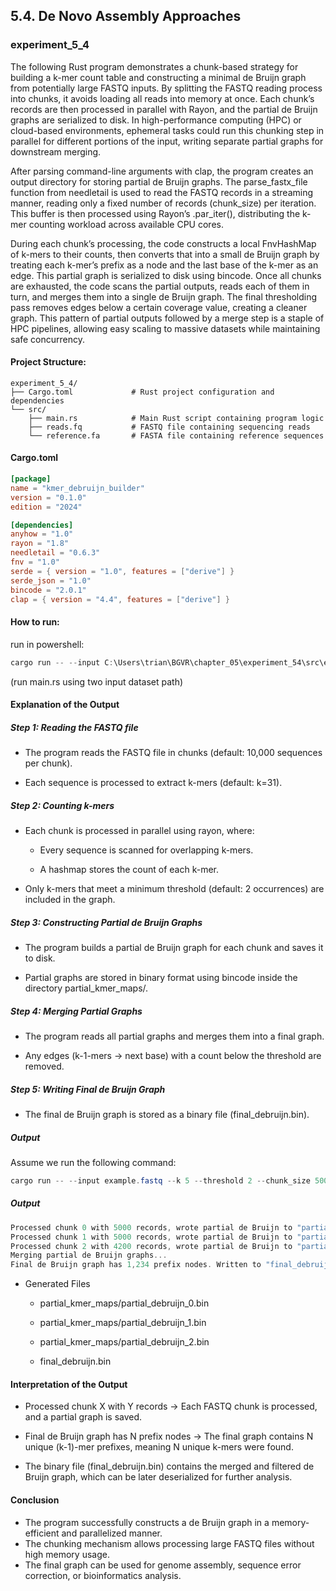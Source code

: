 ## 5.4. De Novo Assembly Approaches

### experiment_5_4

The following Rust program demonstrates a chunk-based strategy for building a k-mer count table and constructing a minimal de Bruijn graph from potentially large FASTQ inputs. By splitting the FASTQ reading process into chunks, it avoids loading all reads into memory at once. Each chunk’s records are then processed in parallel with Rayon, and the partial de Bruijn graphs are serialized to disk. In high-performance computing (HPC) or cloud-based environments, ephemeral tasks could run this chunking step in parallel for different portions of the input, writing separate partial graphs for downstream merging.

After parsing command-line arguments with clap, the program creates an output directory for storing partial de Bruijn graphs. The parse_fastx_file function from needletail is used to read the FASTQ records in a streaming manner, reading only a fixed number of records (chunk_size) per iteration. This buffer is then processed using Rayon’s .par_iter(), distributing the k-mer counting workload across available CPU cores.

During each chunk’s processing, the code constructs a local FnvHashMap of k-mers to their counts, then converts that into a small de Bruijn graph by treating each k-mer’s prefix as a node and the last base of the k-mer as an edge. This partial graph is serialized to disk using bincode. Once all chunks are exhausted, the code scans the partial outputs, reads each of them in turn, and merges them into a single de Bruijn graph. The final thresholding pass removes edges below a certain coverage value, creating a cleaner graph. This pattern of partial outputs followed by a merge step is a staple of HPC pipelines, allowing easy scaling to massive datasets while maintaining safe concurrency.

#### Project Structure:

```plaintext
experiment_5_4/
├── Cargo.toml             # Rust project configuration and dependencies
└── src/
    ├── main.rs            # Main Rust script containing program logic
    ├── reads.fq           # FASTQ file containing sequencing reads
    └── reference.fa       # FASTA file containing reference sequences
```

#### Cargo.toml

```toml
[package]
name = "kmer_debruijn_builder"
version = "0.1.0"
edition = "2024"

[dependencies]
anyhow = "1.0"
rayon = "1.8"
needletail = "0.6.3"
fnv = "1.0"
serde = { version = "1.0", features = ["derive"] }
serde_json = "1.0"
bincode = "2.0.1"
clap = { version = "4.4", features = ["derive"] }
```

#### How to run:

run in powershell:

```powershell
cargo run -- --input C:\Users\trian\BGVR\chapter_05\experiment_54\src\example.fastq
```

(run main.rs using two input dataset path)
  

#### Explanation of the Output

##### Step 1: Reading the FASTQ file
* The program reads the FASTQ file in chunks (default: 10,000 sequences per chunk).

* Each sequence is processed to extract k-mers (default: k=31).

##### Step 2: Counting k-mers
* Each chunk is processed in parallel using rayon, where:

  * Every sequence is scanned for overlapping k-mers.

  * A hashmap stores the count of each k-mer.

* Only k-mers that meet a minimum threshold (default: 2 occurrences) are included in the graph.

##### Step 3: Constructing Partial de Bruijn Graphs
* The program builds a partial de Bruijn graph for each chunk and saves it to disk.

* Partial graphs are stored in binary format using bincode inside the directory partial_kmer_maps/.

##### Step 4: Merging Partial Graphs
* The program reads all partial graphs and merges them into a final graph.

* Any edges (k-1-mers → next base) with a count below the threshold are removed.

##### Step 5: Writing Final de Bruijn Graph
* The final de Bruijn graph is stored as a binary file (final_debruijn.bin).

##### Output
Assume we run the following command:

```powershell
cargo run -- --input example.fastq --k 5 --threshold 2 --chunk_size 5000
```

##### Output 

```rust
Processed chunk 0 with 5000 records, wrote partial de Bruijn to "partial_kmer_maps/partial_debruijn_0.bin"
Processed chunk 1 with 5000 records, wrote partial de Bruijn to "partial_kmer_maps/partial_debruijn_1.bin"
Processed chunk 2 with 4200 records, wrote partial de Bruijn to "partial_kmer_maps/partial_debruijn_2.bin"
Merging partial de Bruijn graphs...
Final de Bruijn graph has 1,234 prefix nodes. Written to "final_debruijn.bin".
```

* Generated Files
  * partial_kmer_maps/partial_debruijn_0.bin

  * partial_kmer_maps/partial_debruijn_1.bin

  * partial_kmer_maps/partial_debruijn_2.bin

  * final_debruijn.bin

#### Interpretation of the Output

* Processed chunk X with Y records
  → Each FASTQ chunk is processed, and a partial graph is saved.

* Final de Bruijn graph has N prefix nodes
  → The final graph contains N unique (k-1)-mer prefixes, meaning N unique k-mers were found.

* The binary file (final_debruijn.bin) contains the merged and filtered de Bruijn graph, which can be later deserialized for further analysis.

#### Conclusion
* The program successfully constructs a de Bruijn graph in a memory-efficient and parallelized manner.
* The chunking mechanism allows processing large FASTQ files without high memory usage.
* The final graph can be used for genome assembly, sequence error correction, or bioinformatics analysis.

